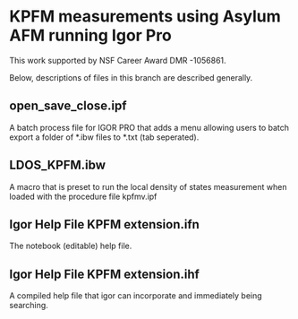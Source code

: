 # KPFM measurements using Asylum AFM running Igor Pro
This work supported by NSF Career Award DMR -1056861.

Below, descriptions of files in this branch are described generally.

## open_save_close.ipf 
A batch process file for IGOR PRO that adds a menu allowing users to batch export a folder of *.ibw files to *.txt (tab seperated).
## LDOS_KPFM.ibw 
A macro that is preset to run the local density of states measurement when loaded with the procedure file kpfmv.ipf
## Igor Help File KPFM extension.ifn 
The notebook (editable) help file.
## Igor Help File KPFM extension.ihf 
A compiled help file that igor can incorporate and immediately being searching.
